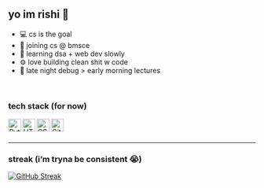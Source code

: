 <h2 align="left">yo im rishi 👋</h2>

- 💻 cs is the goal  
- 📍 joining cs @ bmsce  
- 🧠 learning dsa + web dev slowly  
- ⚙️ love building clean shit w code  
- 🥱 late night debug > early morning lectures  

<br/>

### tech stack (for now)

<img align="left" alt="Python" width="26px" src="https://cdn.jsdelivr.net/gh/devicons/devicon/icons/python/python-original.svg" />
<img align="left" alt="HTML" width="26px" src="https://cdn.jsdelivr.net/gh/devicons/devicon/icons/html5/html5-original.svg" />
<img align="left" alt="CSS" width="26px" src="https://cdn.jsdelivr.net/gh/devicons/devicon/icons/css3/css3-original.svg" />
<img align="left" alt="Git" width="26px" src="https://cdn.jsdelivr.net/gh/devicons/devicon/icons/git/git-original.svg" />
<br/><br/>

---

### streak (i’m tryna be consistent 😭)
[![GitHub Streak](https://streak-stats.demolab.com?user=YOUR_USERNAME&theme=tokyonight&hide_border=true)](https://git.io/streak-stats)
